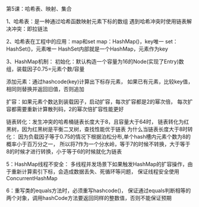 
第5课：哈希表、映射、集合

1、哈希表：是一种通过哈希函数映射元素下标的数组
遇到哈希冲突时使用链表解决冲突：即拉链法

2、哈希表在工程中的应用：map和set
map：HashMap()，key唯一
set：HashSet()，元素唯一
HashSet内部就是一个HashMap，元素作为key

3、HashMap机制：
  初始化：默认构造一个容量为16的Node(实现了Entry)数组，装载因子0.75=元素个数/容量

  添加元素：通过hashcode(key)计算出下标存元素，
          如果已有元素，比较key值，相同则替换并返回旧值，否则追加

  扩容：如果元素个数达到装载因子，启动扩容，每次扩容都是2的幂次倍，
       每次扩容都需要重新计算散列码，2的幂次倍扩容性能更好

  链表转化：发生冲突的哈希桶链表长度大于8，且容量大于64时，
          链表转化为红黑树，因为红黑树是平衡二叉树，查找性能优于链表
  为什么当链表长度大于8时转化：
       因为负载因子等于0.75的情况下根据泊松分布,单个hash槽内元素个数为8的概率小于百万分之一，
       所以将7作为一个分水岭，等于7的时候不转换，大于等于8的时候才进行转换，小于等于6的时候就化为链表

5：HashMap线程不安全：
   多线程并发场景下如果触发HashMap的扩容操作，由于重新计算索引下标，会造成数据丢失、死循环等问题，
   保证线程安全使用ConcurrentHashMap

6：重写类的equals方法时，必须重写hashcode()，
    保证通过equals判断相等的两个对象，调用hashCode方法要返回同样的整数值，否则不能保证预期
